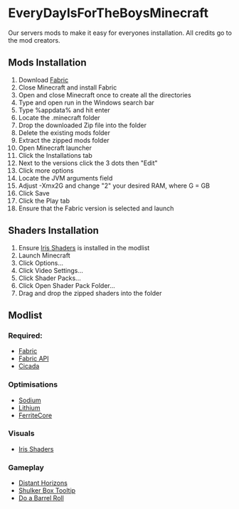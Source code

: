 # EveryDayIsForTheBoysMinecraft
Our servers mods to make it easy for everyones installation. All credits go to the mod creators.

## Mods Installation
1. Download [Fabric](https://fabricmc.net/use/installer/)
2. Close Minecraft and install Fabric
3. Open and close Minecraft once to create all the directories
4. Type and open run in the Windows search bar
5. Type %appdata% and hit enter
6. Locate the .minecraft folder
7. Drop the downloaded Zip file into the folder
8. Delete the existing mods folder
9. Extract the zipped mods folder
10. Open Minecraft launcher
11. Click the Installations tab
12. Next to the versions click the 3 dots then "Edit"
13. Click more options
14. Locate the JVM arguments field
15. Adjust -Xmx2G and change "2" your desired RAM, where G = GB
16. Click Save
17. Click the Play tab
18. Ensure that the Fabric version is selected and launch

## Shaders Installation
1. Ensure [Iris Shaders](https://modrinth.com/mod/iris) is installed in the modlist
2. Launch Minecraft
2. Click Options...
3. Click Video Settings...
4. Click Shader Packs...
5. Click Open Shader Pack Folder...
6. Drag and drop the zipped shaders into the folder

## Modlist
### Required:
- [Fabric](https://fabricmc.net/use/installer/)
- [Fabric API](https://modrinth.com/mod/fabric-api)
- [Cicada](https://modrinth.com/mod/cicada)

### Optimisations
- [Sodium](https://modrinth.com/mod/sodium)
- [Lithium](https://modrinth.com/mod/lithium)
- [FerriteCore](https://modrinth.com/mod/ferrite-core)

### Visuals
- [Iris Shaders](https://modrinth.com/mod/iris)

### Gameplay
- [Distant Horizons](https://modrinth.com/mod/distanthorizons)
- [Shulker Box Tooltip](https://modrinth.com/mod/shulkerboxtooltip)
- [Do a Barrel Roll](https://modrinth.com/mod/do-a-barrel-roll)
